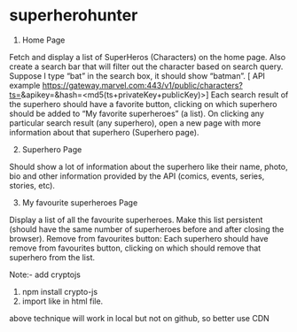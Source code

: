 # superherohunter

1. Home Page

Fetch and display a list of SuperHeros (Characters) on the home page. Also create a search bar that will filter out the character based on search query. Suppose I type “bat” in the search box, it should show “batman”. 
[ API example https://gateway.marvel.com:443/v1/public/characters?ts=<time-stamp>&apikey=<public-key>&hash=<md5(ts+privateKey+publicKey)>]
Each search result of the superhero should have a favorite button, clicking on which superhero should be added to “My favorite superheroes” (a list).
On clicking any particular search result (any superhero), open a new page with more information about that superhero (Superhero page).

2. Superhero Page

Should show a lot of information about the superhero like their name, photo, bio and other information provided by the API (comics, events, series, stories, etc).

3. My favourite superheroes Page

Display a list of all the favourite superheroes.
Make this list persistent (should have the same number of superheroes before and after closing the browser).
Remove from favourites button: Each superhero should have remove from favourites button, clicking on which should remove that superhero from the list.

Note:-
add cryptojs
1. npm install crypto-js
2. import like <script src="node_modules/crypto-js/crypto-js.js"></script> in html file.

above technique will work in local but not on github, so better use CDN
<script src="https://cdnjs.cloudflare.com/ajax/libs/crypto-js/3.1.9-1/crypto-js.js"></script>


